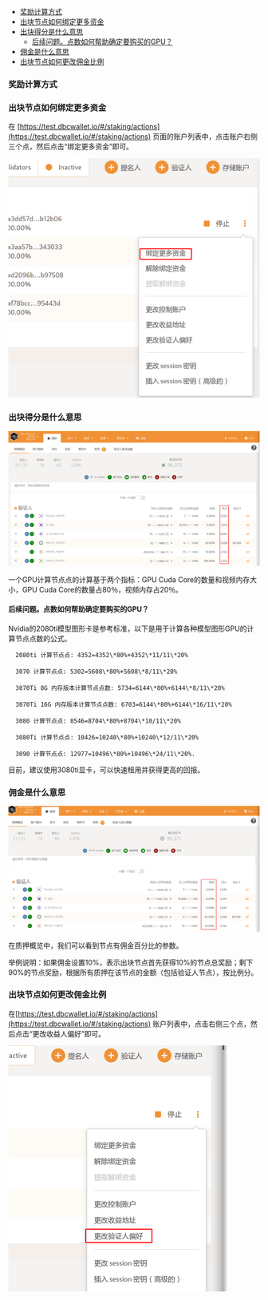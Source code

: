 - [奖励计算方式](#奖励计算方式)
- [出块节点如何绑定更多资金](#出块节点如何绑定更多资金)
- [出块得分是什么意思](#出块得分是什么意思)
  - [后续问题。点数如何帮助确定要购买的GPU？](#后续问题点数如何帮助确定要购买的gpu)
- [佣金是什么意思](#佣金是什么意思)
- [出块节点如何更改佣金比例](#出块节点如何更改佣金比例)

### 奖励计算方式


### 出块节点如何绑定更多资金

在 [https://test.dbcwallet.io/#/staking/actions](https://test.dbcwallet.io/#/staking/actions) 页面的账户列表中，点击账户右侧三个点，然后点击“绑定更多资金”即可。

![image-20210420142013193](freq_ask_questions.assets/image-20210420142013193.png)

### 出块得分是什么意思

![image-20210420142210238](freq_ask_questions.assets/image-20210420142210238.png)

一个GPU计算节点点的计算基于两个指标：GPU Cuda Core的数量和视频内存大小，GPU Cuda Core的数量占80％，视频内存占20％。

#### 后续问题。点数如何帮助确定要购买的GPU？

Nvidia的2080ti模型图形卡是参考标准，以下是用于计算各种模型图形GPU的计算节点点数的公式。

```
  2080ti 计算节点点: 4352=4352\*80%+4352\*11/11\*20%

  3070 计算节点点: 5302=5608\*80%+5608\*8/11\*20%

  3070Ti 8G 内存版本计算节点点数: 5734=6144\*80%+6144\*8/11\*20%

  3070Ti 16G 内存版本计算节点点数: 6703=6144\*80%+6144\*16/11\*20%

  3080 计算节点点: 8546=8704\*80%+8704\*10/11\*20%

  3080Ti 计算节点点: 10426=10240\*80%+10240\*12/11\*20%

  3090 计算节点点: 12977=10496\*80%+10496\*24/11\*20%.
```

目前，建议使用3080ti显卡，可以快速租用并获得更高的回报。

### 佣金是什么意思

![image-20210420142135939](freq_ask_questions.assets/image-20210420142135939.png)

在质押概览中，我们可以看到节点有佣金百分比的参数。

举例说明：如果佣金设置10%，表示出块节点首先获得10%的节点总奖励；剩下90%的节点奖励，根据所有质押在该节点的金额（包括验证人节点），按比例分。

### 出块节点如何更改佣金比例

在[https://test.dbcwallet.io/#/staking/actions](https://test.dbcwallet.io/#/staking/actions) 账户列表中，点击右侧三个点，然后点击“更改收益人偏好”即可。

![image-20210420143152344](freq_ask_questions.assets/image-20210420143152344.png)

